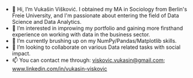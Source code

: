 - 👋 Hi, I’m Vukašin Višković. I obtained my MA in Sociology from Berlin's Freie University, and I'm passionate about entering the field of Data Science and Data Analytics.
- 👀 I’m interested in improwing my portfolio and gaining more firsthand experience on working with data in the business sector.
- 🌱 I’m currently brushing up on my NumPy/Pandas/Matplotlib skills.
- 💞️ I’m looking to collaborate on various Data related tasks with social impact.
- 📫 You can contact me through: viskovic.vukasin@gmail.com; www.linkedin.com/in/vukasin-viskovic
